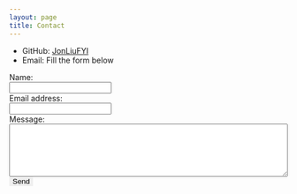 ```yaml
---
layout: page
title: Contact
---
```


* GitHub: [JonLiuFYI](https://github.com/JonLiuFYI)
* Email: Fill the form below

<script type="text/javascript">var submitted=false;</script>

<form name="gform" id="gform" enctype="text/plain" action="https://docs.google.com/forms/d/e/1FAIpQLSc8bLsvw1aYVdq1GgxqznCfXdUo6G_qiDrPoDz3Zlpl8u7ESw/formResponse?" target="hidden_iframe">
    <label>Name:<br>
        <input type="text" name="entry.861308243" id="entry.861308243"><br>
    </label>
    <label>Email address:<br>
        <input type="email" name="entry.2034820907" id="entry.2034820907"><br>
    </label>
    <label>Message:<br>
        <textarea name="entry.1629561127" id="entry.1629561127" rows="6"
        style="width: 100%"></textarea>
    </label>
    <div>
        <input type="submit" value="Send" class="button button--primary button--pill" style="border: 0">
    </div>
</form>
